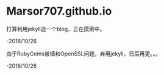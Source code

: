 # Marsor707.github.io
打算利用jekyll造一个blog，正在摸索中。

-2016/10/26

由于RubyGems被墙和OpenSSL问题，弃用jekyll，日后再更。。。

-2016/10/26
